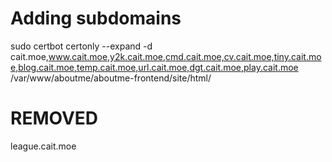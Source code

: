 # Adding subdomains

sudo certbot certonly --expand -d cait.moe,www.cait.moe,y2k.cait.moe,cmd.cait.moe,cv.cait.moe,tiny.cait.moe,blog.cait.moe,temp.cait.moe,url.cait.moe,dgt.cait.moe,play.cait.moe
/var/www/aboutme/aboutme-frontend/site/html/

# REMOVED

league.cait.moe